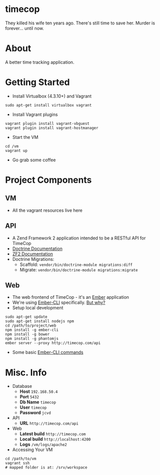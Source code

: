 # timecop
They killed his wife ten years ago. There's still time to save her. Murder is forever... until now.

# About
A better time tracking application.

# Getting Started
* Install Virtualbox (4.3.10+) and Vagrant
```
sudo apt-get install virtualbox vagrant
```
* Install Vagrant plugins
```
vagrant plugin install vagrant-vbguest
vagrant plugin install vagrant-hostmanager
```
* Start the VM
```
cd /vm
vagrant up
```
* Go grab some coffee

# Project Components
## VM
* All the vagrant resources live here

## API
* A Zend Framework 2 application intended to be a RESTful API for TimeCop
* [Doctrine Documentation](http://doctrine-orm.readthedocs.org/en/latest/)
* [ZF2 Documentation](http://framework.zend.com/manual/current/en/index.html)
* Doctrine Migrations:
  * Scaffold: `vendor/bin/doctrine-module migrations:diff`
  * Migrate: `vendor/bin/doctrine-module migrations:migrate`

## Web
* The web frontend of TimeCop - it's an [Ember](http://emberjs.com/) application
* We're using [Ember-CLI](http://www.ember-cli.com/) specifically. [But why?](http://www.ember-cli.com/#why)
* Setup local development
```
sudo apt-get update
sudo apt-get install nodejs npm
cd /path/to/project/web
npm install -g ember-cli
npm install -g bower
npm install -g phantomjs
ember server --proxy http://timecop.com/api
```
* Some basic [Ember-CLI commands](http://www.ember-cli.com/#using-ember-cli)

# Misc. Info
* Database
  * **Host** `192.168.50.4`
  * **Port** `5432`
  * **Db Name** `timecop`
  * **User** `timecop`
  * **Password** `jcvd`
* API
  * **URL** `http://timecop.com/api`
* Web
  * **Latest build** `http://timecop.com`
  * **Local build** `http://localhost:4200`
  * **Logs** `/vm/logs/apache2`
* Accessing Your VM
```
cd /path/to/vm
vagrant ssh
# mapped folder is at: /srv/workspace
```
